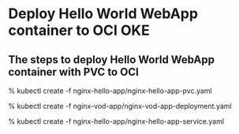 # Deploy Hello World WebApp container to OCI OKE 
## The steps to deploy Hello World WebApp container with PVC to OCI

% kubectl create -f nginx-hello-app/nginx-hello-app-pvc.yaml 

% kubectl create -f nginx-vod-app/nginx-vod-app-deployment.yaml 

% kubectl create -f nginx-hello-app/nginx-hello-app-service.yaml 
